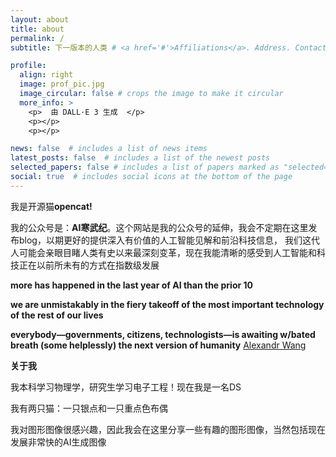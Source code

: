 ```yaml
---
layout: about
title: about
permalink: /
subtitle: 下一版本的人类 # <a href='#'>Affiliations</a>. Address. Contacts. Moto. Etc.

profile:
  align: right
  image: prof_pic.jpg
  image_circular: false # crops the image to make it circular
  more_info: >
    <p>  由 DALL·E 3 生成  </p>
    <p></p>
    <p></p>

news: false  # includes a list of news items
latest_posts: false  # includes a list of the newest posts
selected_papers: false # includes a list of papers marked as "selected={true}"
social: true  # includes social icons at the bottom of the page
---
```



我是开源猫**opencat!**

我的公众号是：**AI寒武纪**。这个网站是我的公众号的延伸，我会不定期在这里发布blog，以期更好的提供深入有价值的人工智能见解和前沿科技信息，
我们这代人可能会亲眼目睹人类有史以来最深刻变革，现在我能清晰的感受到人工智能和科技正在以前所未有的方式在指数级发展


**more has happened in the last year of AI than the prior 10**

**we are unmistakably in the fiery takeoff of the most important technology of the rest of our lives**

**everybody—governments, citizens, technologists—is awaiting w/bated breath (some helplessly) the next version of humanity**
                                                                [Alexandr Wang](https://twitter.com/alexandr_wang/status/1721898517181129107)      


**关于我**

我本科学习物理学，研究生学习电子工程！现在我是一名DS

我有两只猫：一只银点和一只重点色布偶

我对图形图像很感兴趣，因此我会在这里分享一些有趣的图形图像，当然包括现在发展非常快的AI生成图像




